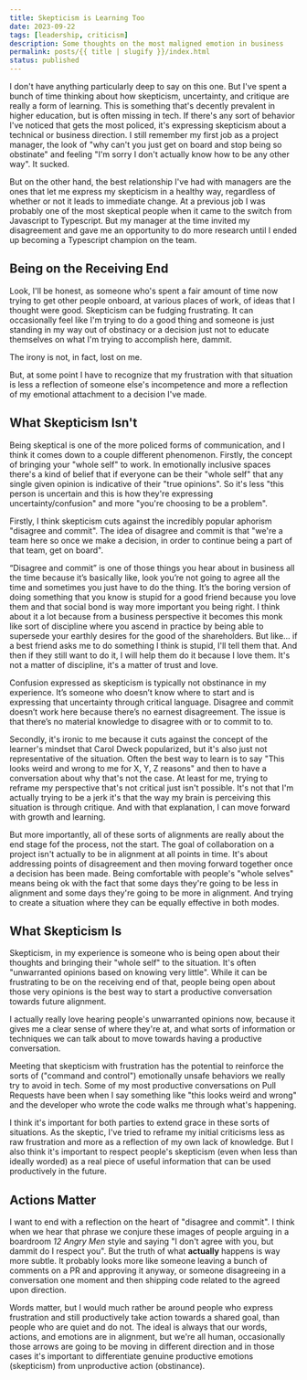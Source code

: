```yaml
---
title: Skepticism is Learning Too
date: 2023-09-22
tags: [leadership, criticism]
description: Some thoughts on the most maligned emotion in business
permalink: posts/{{ title | slugify }}/index.html
status: published
---
```


I don't have anything particularly deep to say on this one. But I've spent a bunch of time thinking about how skepticism, uncertainty, and critique are really a form of learning. This is something that's decently prevalent in higher education, but is often missing in tech. If there's any sort of behavior I've noticed that gets the most policed, it's expressing skepticism about a technical or business direction. I still remember my first job as a project manager, the look of "why can't you just get on board and stop being so obstinate" and feeling "I'm sorry I don't actually know how to be any other way". It sucked.

But on the other hand, the best relationship I've had with managers are the ones that let me express my skepticism in a healthy way, regardless of whether or not it leads to immediate change. At a previous job I was probably one of the most skeptical people when it came to the switch from Javascript to Typescript. But my manager at the time invited my disagreement and gave me an opportunity to do more research until I ended up becoming a Typescript champion on the team.

## Being on the Receiving End

Look, I'll be honest, as someone who's spent a fair amount of time now trying to get other people onboard, at various places of work, of ideas that I thought were good. Skepticism can be fudging frustrating. It can occasionally feel like I'm trying to do a good thing and someone is just standing in my way out of obstinacy or a decision just not to educate themselves on what I'm trying to accomplish here, dammit.

The irony is not, in fact, lost on me.

But, at some point I have to recognize that my frustration with that situation is less a reflection of someone else's incompetence and more a reflection of my emotional attachment to a decision I've made.

## What Skepticism Isn't

Being skeptical is one of the more policed forms of communication, and I think it comes down to a couple different phenomenon. Firstly, the concept of bringing your "whole self" to work. In emotionally inclusive spaces there's a kind of belief that if everyone can be their "whole self" that any single given opinion is indicative of their "true opinions". So it's less "this person is uncertain and this is how they're expressing uncertainty/confusion" and more "you're choosing to be a problem".

Firstly, I think skepticism cuts against the incredibly popular aphorism "disagree and commit". The idea of disagree and commit is that "we're a team here so once we make a decision, in order to continue being a part of that team, get on board".

<aside class="content__aside">
“Disagree and commit” is one of those things you hear about in business all the time because it’s basically like, look you’re not going to agree all the time and sometimes you just have to do the thing. It’s the boring version of doing something that you know is stupid for a good friend because you love them and that social bond is way more important you being right. I think about it a lot because from a business perspective it becomes this monk like sort of discipline where you ascend in practice by being able to supersede your earthly desires for the good of the shareholders.
But like... if a best friend asks me to do something I think is stupid, I'll tell them that. And then if they still want to do it, I will help them do it because I love them. It's not a matter of discipline, it's a matter of trust and love.
</aside>

Confusion expressed as skepticism is typically not obstinance in my experience. It’s someone who doesn’t know where to start and is expressing that uncertainty through critical language. Disagree and commit doesn’t work here because there’s no earnest disagreement. The issue is that there’s no material knowledge to disagree with or to commit to to.

Secondly, it's ironic to me because it cuts against the concept of the learner's mindset that Carol Dweck popularized, but it's also just not representative of the situation. Often the best way to learn is to say "This looks weird and wrong to me for X, Y, Z reasons" and then to have a conversation about why that's not the case. At least for me, trying to reframe my perspective that's not critical just isn't possible. It's not that I'm actually trying to be a jerk it's that the way my brain is perceiving this situation is through critique. And with that explanation, I can move forward with growth and learning.

But more importantly, all of these sorts of alignments are really about the end stage fof the process, not the start. The goal of collaboration on a project isn't actually to be in alignment at all points in time. It's about addressing points of disagreement and then moving forward together once a decision has been made. Being comfortable with people's "whole selves" means being ok with the fact that some days they're going to be less in alignment and some days they're going to be more in alignment. And trying to create a situation where they can be equally effective in both modes.

## What Skepticism Is

Skepticism, in my experience is someone who is being open about their thoughts and bringing their "whole self" to the situation. It's often "unwarranted opinions based on knowing very little". While it can be frustrating to be on the receiving end of that, people being open about those very opinions is the best way to start a productive conversation towards future alignment.

I actually really love hearing people's unwarranted opinions now, because it gives me a clear sense of where they're at, and what sorts of information or techniques we can talk about to move towards having a productive conversation.

Meeting that skepticism with frustration has the potential to reinforce the sorts of ("command and control") emotionally unsafe behaviors we really try to avoid in tech. Some of my most productive conversations on Pull Requests have been when I say something like "this looks weird and wrong" and the developer who wrote the code walks me through what's happening.

I think it's important for both parties to extend grace in these sorts of situations. As the skeptic, I've tried to reframe my initial criticisms less as raw frustration and more as a reflection of my own lack of knowledge. But I also think it's important to respect people's skepticism (even when less than ideally worded) as a real piece of useful information that can be used productively in the future.

## Actions Matter

I want to end with a reflection on the heart of "disagree and commit". I think when we hear that phrase we conjure these images of people arguing in a boardroom _12 Angry Men_ style and saying "I don't agree with you, but dammit do I respect you". But the truth of what **actually** happens is way more subtle. It probably looks more like someone leaving a bunch of comments on a PR and approving it anyway, or someone disagreeing in a conversation one moment and then shipping code related to the agreed upon direction.

Words matter, but I would much rather be around people who express frustration and still productively take action towards a shared goal, than people who are quiet and do not. The ideal is always that our words, actions, and emotions are in alignment, but we're all human, occasionally those arrows are going to be moving in different direction and in those cases it's important to differentiate genuine productive emotions (skepticism) from unproductive action (obstinance).
